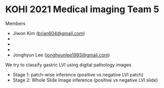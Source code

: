 # KOHI 2021 Medical imaging Team 5

Members
- Jiwon Kim (brian604@gmail.com)
-
-
- 
- Jonghyun Lee (jonghyunlee1993@gmail.com)

We try to classify gastric LVI using digital pathology images

- Stage 1: patch-wise inference (positive vs negative LVI patch)
- Stage 2: Whole Slide Image inference (positive vs negative LVI slide)
